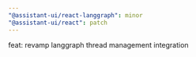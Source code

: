 ```yaml
---
"@assistant-ui/react-langgraph": minor
"@assistant-ui/react": patch
---
```


feat: revamp langgraph thread management integration
